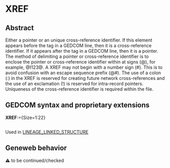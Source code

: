﻿# XREF
## Abstract
Either a pointer or an unique cross-reference identifier. If this element appears before the tag in a
GEDCOM line, then it is a cross-reference identifier. If it appears after the tag in a GEDCOM line,
then it is a pointer. The method of delimiting a pointer or cross-reference identifier is to enclose the
pointer or cross-reference identifier within at signs (@), for example, @I123@. A XREF may not
begin with a number sign (#). This is to avoid confusion with an escape sequence prefix (@#). The use
of a colon (:) in the XREF is reserved for creating future network cross-references and the use of an
exclamation (!) is reserved for intra-record pointers. Uniqueness of the cross-reference identifier is
required within the file.


## GEDCOM syntax and proprietary extensions

**XREF**:={Size=1:22}
<pre>
</pre>
Used in <a href=Ged.LINEAGE_LINKED_STRUCTURE.md>LINEAGE_LINKED_STRUCTURE</a><br />
## Geneweb behavior



:warning: to be continued/checked

